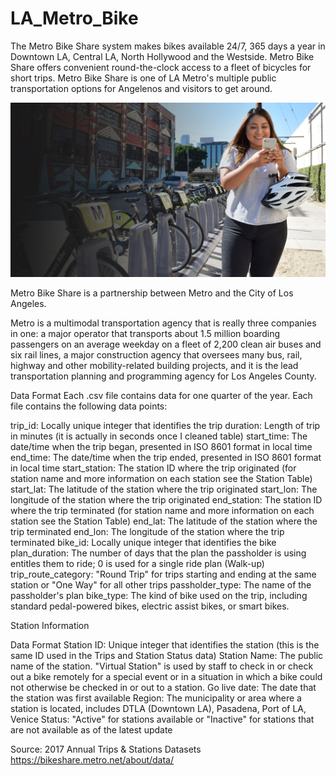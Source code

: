 # LA_Metro_Bike

The Metro Bike Share system makes bikes available 24/7, 365 days a year in Downtown LA, Central LA, North Hollywood and the Westside. Metro Bike Share offers convenient round-the-clock access to a fleet of bicycles for short trips. Metro Bike Share is one of LA Metro's multiple public transportation options for Angelenos and visitors to get around.

![metro_bike](https://github.com/aclao89/LA_Metro_Bike/blob/master/Images/DSC01282-1600x885.jpg)

Metro Bike Share is a partnership between Metro and the City of Los Angeles.

Metro is a multimodal transportation agency that is really three companies in one: a major operator that transports about 1.5 million boarding passengers on an average weekday on a fleet of 2,200 clean air buses and six rail lines, a major construction agency that oversees many bus, rail, highway and other mobility-related building projects, and it is the lead transportation planning and programming agency for Los Angeles County.  

Data Format
Each .csv file contains data for one quarter of the year. Each file contains the following data points:

trip_id: Locally unique integer that identifies the trip
duration: Length of trip in minutes (it is actually in seconds once I cleaned table)
start_time: The date/time when the trip began, presented in ISO 8601 format in local time
end_time: The date/time when the trip ended, presented in ISO 8601 format in local time
start_station: The station ID where the trip originated (for station name and more information on each station see the Station Table)
start_lat: The latitude of the station where the trip originated
start_lon: The longitude of the station where the trip originated
end_station: The station ID where the trip terminated (for station name and more information on each station see the Station Table)
end_lat: The latitude of the station where the trip terminated
end_lon: The longitude of the station where the trip terminated
bike_id:  Locally unique integer that identifies the bike
plan_duration: The number of days that the plan the passholder is using entitles them to ride; 0 is used for a single ride plan (Walk-up)
trip_route_category: "Round Trip" for trips starting and ending at the same station or "One Way" for all other trips
passholder_type: The name of the passholder's plan
bike_type: The kind of bike used on the trip, including standard pedal-powered bikes, electric assist bikes, or smart bikes.


Station Information

Data Format
Station ID: Unique integer that identifies the station (this is the same ID used in the Trips and Station Status data)
Station Name: The public name of the station. "Virtual Station" is used by staff to check in or check out a bike remotely for a special event or in a situation in which a bike could not otherwise be checked in or out to a station.
Go live date: The date that the station was first available
Region: The municipality or area where a station is located, includes DTLA (Downtown LA), Pasadena, Port of LA, Venice
Status: "Active" for stations available or "Inactive" for stations that are not available as of the latest update

Source: 2017 Annual Trips & Stations Datasets https://bikeshare.metro.net/about/data/
